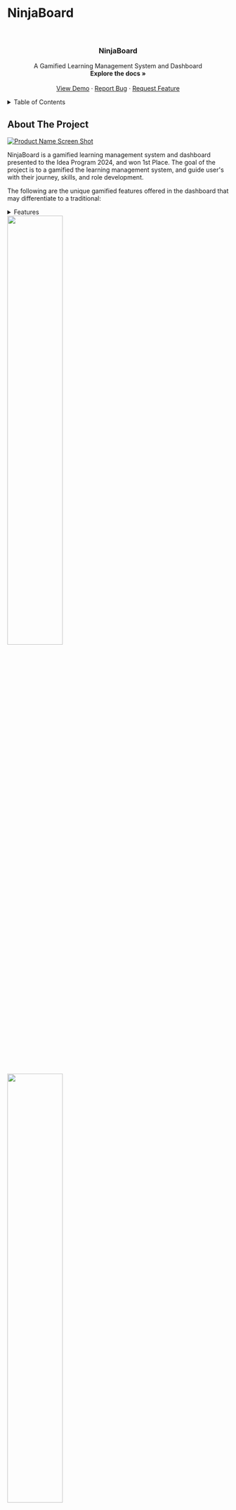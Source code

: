 ﻿<a id="readme-top"></a>

NinjaBoard
==================

<!-- PROJECT LOGO -->
<br />
<div align="center">
<h3 align="center">NinjaBoard</h3>

  <p align="center">
    A Gamified Learning Management System and Dashboard
    <br />
      <strong>Explore the docs »</strong>
    <br />
    <br />
    <a href="https://youtu.be/ZSmCFUZnvMc">View Demo</a>
    ·
    <a href="https://github.com/danrayfr/NinjaBoard/issues">Report Bug</a>
    ·
    <a href="https://github.com/danrayfr/NinjaBoard/issues">Request Feature</a>
  </p>
</div>

<!-- TABLE OF CONTENTS -->
<details>
  <summary>Table of Contents</summary>
  <ol>
    <li>
      <a href="#about-the-project">About The Project</a>
      <ul>
        <li><a href="#built-with">Built With</a></li>
      </ul>
    </li>
    <li>
      <a href="#getting-started">Getting Started</a>
      <ul>
        <li><a href="#prerequisites">Prerequisites</a></li>
        <li><a href="#installation">Installation</a></li>
      </ul>
    </li>
    <li><a href="#usage">Usage</a></li>
    <li><a href="#roadmap">Roadmap</a></li>
    <li><a href="#contributing">Contributing</a></li>
    <li><a href="#license">License</a></li>
    <li><a href="#contact">Contact</a></li>
    <li><a href="#acknowledgments">Acknowledgments</a></li>
  </ol>
</details>


<!-- ABOUT THE PROJECT -->
## About The Project

[![Product Name Screen Shot][product-screenshot]](https://example.com)

NinjaBoard is a gamified learning management system and dashboard presented to
the Idea Program 2024, and won 1st Place. The goal of the project is to a
gamified the learning management system, and guide user's with their journey,
skills, and role development.

The following are the unique gamified features offered in the dashboard that may differentiate to a traditional:

<details>
  <summary>Features</summary>
  <ul>
    <li><a href="#skillMapping">Skill Mapping</li>
    <li><a href="#leaderboard">Leaderboard</li>
    <li><a href="#kanban">Kanban Board</li>
    <li><a href="#seiko">Rank & Badges</li>
    <li><a href="#">Seiko Board</li>
    <li><a href="#">Trophy Rack</li>
  <ul>
</details>

<img id="#skillMapping" width="50%" src="./app/assets/images/documentations/skill-mapping.png">
<img id="#leaderboard" width="50%" src="./app/assets/images/documentations/leaderboard.png">
<img id="#kanban" width="50%" src="./app/assets/images/documentations/kanban.png">
<img id="#seiko" width="50%" src="./app/assets/images/documentations/seiko-board.png">
<img id="#skillMapping" width="50%" src="./app/assets/images/documentations/trophy-rack.png">

<p align="right">(<a href="#readme-top">back to top</a>)</p>

### Built With

* Ruby on Rails 7.1.3
* Ruby 3.3.0
* Tailwind CSS
* Stimulus JS

<p align="right">(<a href="#readme-top">back to top</a>)</p>


<!-- GETTING STARTED -->
## Getting Started

The following are the prerequisites and guides on how you can use this
project:

### Prerequisites

This project requires:

- Ruby 3.3.0, preferably managed using [rbenv] or [asdf][]
- Chromedriver for Capybara testing
- PostgreSQL must be installed and accepting connections
- [Redis][] must be installed and running on localhost with the default port

On a Mac, you can obtain all of the above packages using [Homebrew][].

If you need help setting up a Ruby development environment, check out this [Rails OS X Setup Guide](https://gorails.com/setup/macos/13-ventura), make sure you check the version of your device.

## Getting Started

To get started with the app, clone the repo and then install the needed gems:

```
$ gem install bundler -v 2.5.6
$ bundle _2.5.6_ config set --local without 'production'
$ bundle _2.5.6_ install
```

Create the database :

```
$ rails db:create
```

Next, migrate the database:

```
$ rails db:migrate

$ rails db:seed # optional
```

Finally, run the test suite to verify that everything is working correctly:

```
$ rails test
```

If the test suite passes, you'll be ready to run the app in a local server:

```
$ rails server or bin/dev
```

<p align="right">(<a href="#readme-top">back to top</a>)</p>


## Usage

You can use this project whenever you want, get the idea, and implement it to your own learning management system. I believe the features of this project has benefits and impacts to organization when use rightfully. You can copy all the code examples all you want, but leave the images, logos, brandings, etc. as those are owned by the artits, member of this project.

<p align="right">(<a href="#readme-top">back to top</a>)</p>

## License

Distributed under the MIT License.

MIT License

Copyright (c) 2024 Dan Ray Rollan

Credits to the Idea Program 2024 of SupportNinja Inc.

Permission is hereby granted, free of charge, to any person obtaining a copy
of this software and associated documentation files (the "Software"), to deal
in the Software without restriction, including without limitation the rights
to use, copy, modify, merge, publish, distribute, sublicense, and/or sell
copies of the Software, and to permit persons to whom the Software is
furnished to do so, subject to the following conditions:

The above copyright notice and this permission notice shall be included in all
copies or substantial portions of the Software.

THE SOFTWARE IS PROVIDED "AS IS", WITHOUT WARRANTY OF ANY KIND, EXPRESS OR
IMPLIED, INCLUDING BUT NOT LIMITED TO THE WARRANTIES OF MERCHANTABILITY,
FITNESS FOR A PARTICULAR PURPOSE AND NONINFRINGEMENT. IN NO EVENT SHALL THE
AUTHORS OR COPYRIGHT HOLDERS BE LIABLE FOR ANY CLAIM, DAMAGES OR OTHER
LIABILITY, WHETHER IN AN ACTION OF CONTRACT, TORT OR OTHERWISE, ARISING FROM,
OUT OF OR IN CONNECTION WITH THE SOFTWARE OR THE USE OR OTHER DEALINGS IN THE
SOFTWARE.

<p align="right">(<a href="#readme-top">back to top</a>)</p>

## Contact

Dan Ray Rollan - [@instagram/danrayfr](https://www.instagram.com/danray_fr/) - danrayrollan98@gmail.com

Github Profile: [https://github.com/danrayfr/](https://github.com/danrayfr/)

<p align="right">(<a href="#readme-top">back to top</a>)</p>

<!-- ACKNOWLEDGMENTS -->
## Acknowledgments

Many thanks to the following:

* The Idea Program 2024 of SupportNinja Inc.

<p align="right">(<a href="#readme-top">back to top</a>)</p>

<!-- MARKDOWN LINKS & IMAGES -->
[product-screenshot]: ./app/assets/images/documentations/homepage.png
